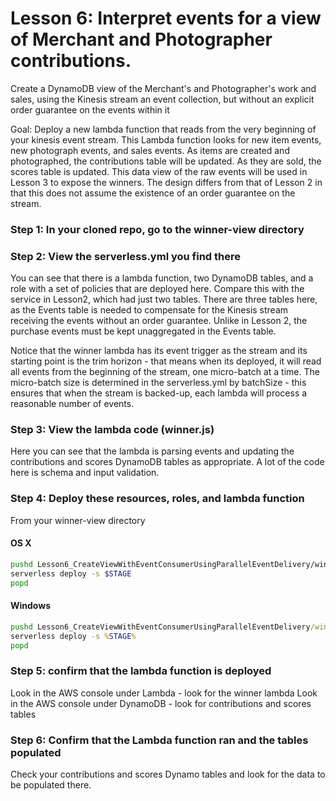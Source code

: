 # Lesson 6: Interpret events for a view of Merchant and Photographer contributions.

Create a DynamoDB view of the Merchant's and Photographer's work and sales, using the Kinesis stream an event collection, but without an explicit order guarantee on the events within it

Goal: Deploy a new lambda function that reads from the very beginning of your kinesis event stream.  This Lambda function looks for new item events, new photograph events, and sales events.
As items are created and photographed, the contributions table will be updated.  As they are sold, the scores table is updated.  This data view of the raw events will be used in Lesson 3 to expose the winners.  The design differs from that of Lesson 2 in that this does not assume the existence of an order guarantee on the stream.

### Step 1: In your cloned repo, go to the winner-view directory

### Step 2: View the serverless.yml you find there
You can see that there is a lambda function, two DynamoDB tables, and a role with a set of policies that are deployed here.  Compare this with the service in Lesson2, which had just two tables.  There are three tables here, as the Events table is needed to compensate for the Kinesis stream receiving the events without an order guarantee.  Unlike in Lesson 2, the purchase events must be kept unaggregated in the Events table.

Notice that the winner lambda has its event trigger as the stream and its starting point is the trim horizon - that means when its deployed, it will read all events from the beginning of the stream, one micro-batch at a time.  The micro-batch size is determined in the serverless.yml by batchSize - this ensures that when the stream is backed-up, each lambda will process a reasonable number of events.

### Step 3: View the lambda code (winner.js)
Here you can see that the lambda is parsing events and updating the contributions and scores DynamoDB tables as appropriate.  A lot of the code here is schema and input validation.

### Step 4: Deploy these resources, roles, and lambda function

From your winner-view directory


#### OS X

```sh
pushd Lesson6_CreateViewWithEventConsumerUsingParallelEventDelivery/winner-api
serverless deploy -s $STAGE
popd
```

#### Windows

```bat
pushd Lesson6_CreateViewWithEventConsumerUsingParallelEventDelivery/winner-api
serverless deploy -s %STAGE%
popd
```

### Step 5: confirm that the lambda function is deployed

Look in the AWS console under Lambda - look for the winner lambda
Look in the AWS console under DynamoDB - look for contributions and scores tables

### Step 6: Confirm that the Lambda function ran and the tables populated

Check your contributions and scores Dynamo tables and look for the data to be populated there.

